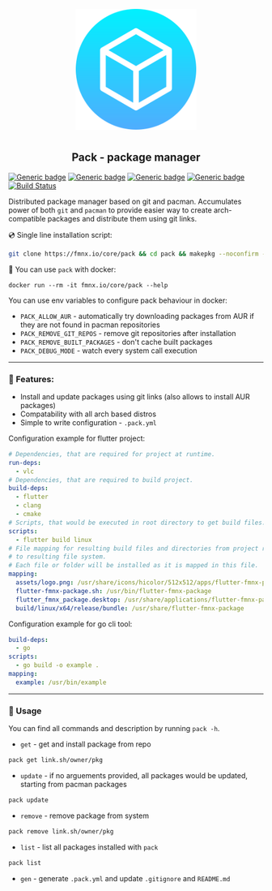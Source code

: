 <p align="center">
<img style="align: center; padding-left: 10px; padding-right: 10px; padding-bottom: 10px;" width="238px" height="238px" src="./logo.png" />
</p>

<h2 align="center">Pack - package manager</h2>

[![Generic badge](https://img.shields.io/badge/LICENSE-GPL-orange.svg)](https://fmnx.io/core/pack/src/branch/main/LICENSE)
[![Generic badge](https://img.shields.io/badge/GITEA-REPO-yellow.svg)](https://fmnx.io/core/pack)
[![Generic badge](https://img.shields.io/badge/GITHUB-REPO-white.svg)](https://github.com/fmnx-io/pack)
[![Generic badge](https://img.shields.io/badge/DOCKER-REGISTRY-blue.svg)](https://fmnx.io/core/-/packages/container/pack/latest)
[![Build Status](https://ci.fmnx.io/api/badges/core/pack/status.svg)](https://ci.fmnx.io/core/pack)

Distributed package manager based on git and pacman. Accumulates power of both `git` and `pacman` to provide easier way to create arch-compatible packages and distribute them using git links.

💿 Single line installation script:

```sh
git clone https://fmnx.io/core/pack && cd pack && makepkg --noconfirm -sfri
```

🐋 You can use `pack` with docker:

```
docker run --rm -it fmnx.io/core/pack --help
```

You can use env variables to configure pack behaviour in docker:

- `PACK_ALLOW_AUR` - automatically try downloading packages from AUR if they are not found in pacman repositories
- `PACK_REMOVE_GIT_REPOS` - remove git repositories after installation
- `PACK_REMOVE_BUILT_PACKAGES` - don't cache built packages
- `PACK_DEBUG_MODE` - watch every system call execution

---

### 🚀 Features:

- Install and update packages using git links (also allows to install AUR packages)
- Compatability with all arch based distros
- Simple to write configuration - `.pack.yml`

Configuration example for flutter project:

```yml
# Dependencies, that are required for project at runtime.
run-deps:
  - vlc
# Dependencies, that are required to build project.
build-deps:
  - flutter
  - clang
  - cmake
# Scripts, that would be executed in root directory to get build files.
scripts:
  - flutter build linux
# File mapping for resulting build files and directories from project root
# to resulting file system.
# Each file or folder will be installed as it is mapped in this file.
mapping:
  assets/logo.png: /usr/share/icons/hicolor/512x512/apps/flutter-fmnx-package.png
  flutter-fmnx-package.sh: /usr/bin/flutter-fmnx-package
  flutter_fmnx_package.desktop: /usr/share/applications/flutter-fmnx-package.desktop
  build/linux/x64/release/bundle: /usr/share/flutter-fmnx-package
```

Configuration example for go cli tool:

```yml
build-deps:
  - go
scripts:
  - go build -o example .
mapping:
  example: /usr/bin/example
```

---

### 📄 Usage

You can find all commands and description by running `pack -h`.

- `get` - get and install package from repo

```sh
pack get link.sh/owner/pkg
```

- `update` - if no arguements provided, all packages would be updated, starting from pacman packages

```sh
pack update
```

- `remove` - remove package from system

```sh
pack remove link.sh/owner/pkg
```

- `list` - list all packages installed with `pack`

```sh
pack list
```

- `gen` - generate `.pack.yml` and update `.gitignore` and `README.md`

<!--
Add package listing in pack same way as it is in yay.
-->
